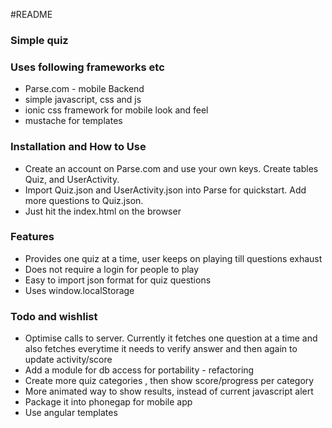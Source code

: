 #README
### Simple quiz ### 

### Uses following frameworks etc ###

* Parse.com - mobile Backend
* simple javascript, css and js
* ionic css framework for mobile look and feel
* mustache for templates


### Installation and How to Use ###

* Create an account on Parse.com and use your own keys. Create tables Quiz, and UserActivity.
* Import Quiz.json and UserActivity.json into Parse for quickstart. Add more questions to Quiz.json.
* Just hit the index.html on the browser   
 

   
### Features ###

* Provides one quiz at a time, user keeps on playing till questions exhaust
* Does not require a login for people to play
* Easy to import json format for quiz questions
* Uses window.localStorage 


### Todo and wishlist ###

* Optimise calls to server. Currently it fetches one question at a time and also fetches everytime it needs to verify answer and then again to update activity/score
* Add a module for db access for portability - refactoring 
* Create more quiz categories , then show score/progress per category
* More animated way to show results, instead of current javascript alert
* Package it into phonegap for mobile app
* Use angular templates 
   
   
